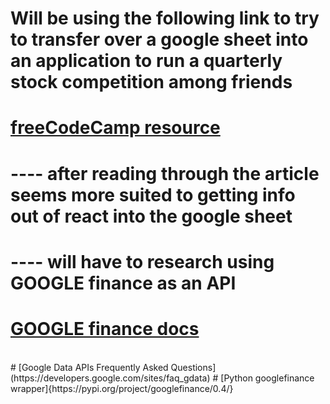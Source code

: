 # Will be using the following link to try to transfer over a google sheet into an application to run a quarterly stock competition among friends
# [freeCodeCamp resource](https://www.freecodecamp.org/news/react-and-googlesheets/)
# ---- after reading through the article seems more suited to getting info out of react into the google sheet
# ---- will have to research using GOOGLE finance as an API
# [GOOGLE finance docs](https://support.google.com/docs/answer/3093281?hl=en)
<br />
# [Google Data APIs Frequently Asked Questions](https://developers.google.com/sites/faq_gdata)
# [Python googlefinance wrapper]{https://pypi.org/project/googlefinance/0.4/}


